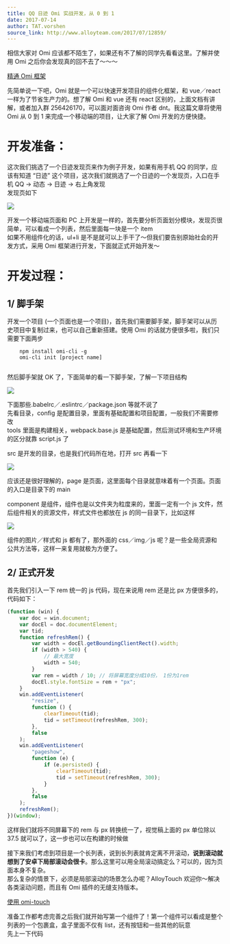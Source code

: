 ```yaml
---
title: QQ 日迹 Omi 实战开发，从 0 到 1
date: 2017-07-14
author: TAT.vorshen
source_link: http://www.alloyteam.com/2017/07/12859/
---
```


<!-- {% raw %} - for jekyll -->

相信大家对 Omi 应该都不陌生了，如果还有不了解的同学先看看这里。了解并使用 Omi 之后你会发现真的回不去了～～～

[精通 Omi 框架](https://github.com/AlloyTeam/omi/blob/master/tutorial/all.md)

先简单说一下吧，Omi 就是一个可以快速开发项目的组件化框架，和 vue／react 一样为了节省生产力的。想了解 Omi 和 vue 还有 react 区别的，上面文档有讲解，或者加入群 256426170，可以面对面咨询 Omi 作者 dnt。我这篇文章将使用 Omi 从 0 到 1 来完成一个移动端的项目，让大家了解 Omi 开发的方便快捷。

# 开发准备：

这次我们挑选了一个日迹发现页来作为例子开发，如果有用手机 QQ 的同学，应该有知道 “日迹” 这个项目，这次我们就挑选了一个日迹的一个发现页，入口在手机 QQ -> 动态 -> 日迹 -> 右上角发现  
发现页如下

![](http://www.alloyteam.com/wp-content/uploads/2017/07/1-169x300.jpg)

开发一个移动端页面和 PC 上开发是一样的，首先要分析页面划分模块，发现页很简单，可以看成一个列表，然后里面每一块是一个 item  
如果不用组件化的话，ul+li 是不是就可以上手干了～但我们要告别原始社会的开发方式，采用 Omi 框架进行开发，下面就正式开始开发～  

# 开发过程：

## 1/ 脚手架

开发一个项目 (一个页面也是一个项目)，首先我们需要脚手架，脚手架可以从历史项目中复制过来，也可以自己重新搭建。使用 Omi 的话就方便很多啦，我们只需要下面两步

        npm install omi-cli -g
        omi-cli init [project name]
     

然后脚手架就 OK 了，下面简单的看一下脚手架，了解一下项目结构

![](http://www.alloyteam.com/wp-content/uploads/2017/07/2-204x300.png)

下面那些.babelrc／.eslintrc／package.json 等就不说了  
先看目录，config 是配置目录，里面有基础配置和项目配置，一般我们不需要修改  
tools 里面是构建相关，webpack.base.js 是基础配置，然后测试环境和生产环境的区分就靠 script.js 了

src 是开发的目录，也是我们代码所在地，打开 src 再看一下

![](http://www.alloyteam.com/wp-content/uploads/2017/07/3.png)

应该还是很好理解的，page 是页面，这里面每个目录就意味着有一个页面。页面的入口是目录下的 main

component 是组件，组件也是以文件夹为粒度来的，里面一定有一个 js 文件，然后组件相关的资源文件，样式文件也都放在 js 的同一目录下，比如这样

![](http://www.alloyteam.com/wp-content/uploads/2017/07/4-193x300.png)

组件的图片／样式和 js 都有了，那外面的 css／img／js 呢？是一些全局资源和公共方法等，这样一来复用就极为方便了。

## 2/ 正式开发

首先我们引入一下 rem 统一的 js 代码，现在来说用 rem 还是比 px 方便很多的，代码如下：

```javascript
(function (win) {
    var doc = win.document;
    var docEl = doc.documentElement;
    var tid;
    function refreshRem() {
        var width = docEl.getBoundingClientRect().width;
        if (width > 540) {
            // 最大宽度
            width = 540;
        }
        var rem = width / 10; // 将屏幕宽度分成10份， 1份为1rem
        docEl.style.fontSize = rem + "px";
    }
    win.addEventListener(
        "resize",
        function () {
            clearTimeout(tid);
            tid = setTimeout(refreshRem, 300);
        },
        false
    );
    win.addEventListener(
        "pageshow",
        function (e) {
            if (e.persisted) {
                clearTimeout(tid);
                tid = setTimeout(refreshRem, 300);
            }
        },
        false
    );
    refreshRem();
})(window);
```

这样我们就将不同屏幕下的 rem 与 px 转换统一了，视觉稿上面的 px 单位除以 37.5 就可以了，这一步也可以在构建的时候做

接下来我们考虑到项目是一个长列表，说到长列表就肯定离不开滚动，**说到滚动就想到了安卓下局部滚动会很卡**。那么这里可以用全局滚动搞定么？可以的，因为页面本身不复杂。  
那么复杂的情景下，必须是局部滚动的场景怎么办呢？AlloyTouch 欢迎你～解决各类滚动问题，而且有 Omi 插件的无缝支持版本。

[使用 omi-touch](https://github.com/AlloyTeam/omi/tree/master/plugins/omi-touch)

准备工作都考虑完善之后我们就开始写第一个组件了！第一个组件可以看成是整个列表的一个包裹盒，盒子里面不仅有 list，还有按钮和一些其他的玩意  
先上一下代码


<!-- {% endraw %} - for jekyll -->